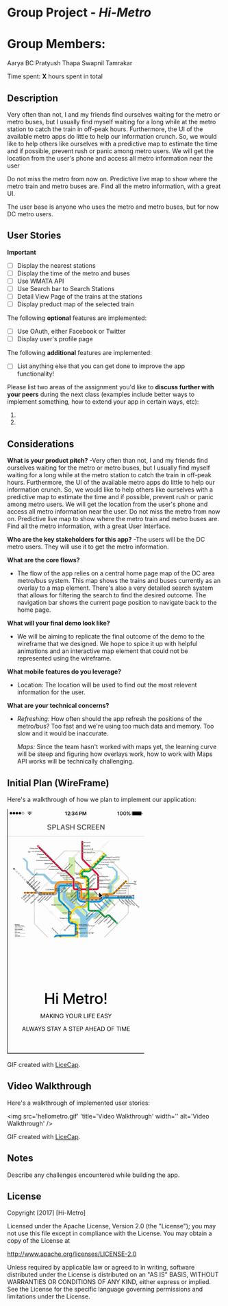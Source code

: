 # Group Project - *Hi-Metro*

# Group Members:
  Aarya BC
  Pratyush Thapa
  Swapnil Tamrakar

Time spent: **X** hours spent in total

## Description

Very often than not, I and my friends find ourselves waiting for the metro or metro buses, but I usually find myself waiting for a long while at the metro station to catch the train in off-peak hours. Furthermore, the UI of the available metro apps do little to help our information crunch. So, we would like to help others like ourselves with a predictive map to estimate the time and if possible, prevent rush or panic among metro users. We will get the location from the user's phone and access all metro information near the user

Do not miss the metro from now on. Predictive live map to show where the metro train and metro buses are. Find all the metro information, with a great UI.

The user base is anyone who uses the metro and metro buses, but for now DC metro users.

## User Stories

**Important**
- [ ] Display the nearest stations
- [ ] Display the time of the metro and buses
- [ ] Use WMATA API
- [ ] Use Search bar to Search Stations
- [ ] Detail View Page of the trains at the stations
- [ ] Display preduct map of the selected train

The following **optional** features are implemented:

- [ ] Use OAuth, either Facebook or Twitter
- [ ] Display user's profile page

The following **additional** features are implemented:

- [ ] List anything else that you can get done to improve the app functionality!

Please list two areas of the assignment you'd like to **discuss further with your peers** during the next class (examples include better ways to implement something, how to extend your app in certain ways, etc):

1. 
2. 

## Considerations
**What is your product pitch?**
-Very often than not, I and my friends find ourselves waiting for the metro or metro buses, but I usually find myself waiting for a long while at the metro station to catch the train in off-peak hours. Furthermore, the UI of the available metro apps do little to help our information crunch. So, we would like to help others like ourselves with a predictive map to estimate the time and if possible, prevent rush or panic among metro users. We will get the location from the user's phone and access all metro information near the user. Do not miss the metro from now on. Predictive live map to show where the metro train and metro buses are. Find all the metro information, with a great User Interface.

**Who are the key stakeholders for this app?**
-The users will be the DC metro users. They will use it to get the metro information.

**What are the core flows?**
- The flow of the app relies on a central home page map of the DC area metro/bus system. This map shows the trains and buses currently as an overlay to a map element. There's also a very detailed search system that allows for filtering the search to find the desired outcome. The navigation bar shows the current page position to navigate back to the home page.

**What will your final demo look like?**
- We will be aiming to replicate the final outcome of the demo to the wireframe that we designed. We hope to spice it up with helpful animations and an interactive map element that could not be represented using the wireframe.

**What mobile features do you leverage?**
- Location: The location will be used to find out the most relevent information for the user.

**What are your technical concerns?**
- *Refreshing:* How often should the app refresh the positions of the metro/bus? Too fast and we're using too much data and   memory. Too slow and it would be inaccurate.


  *Maps:* Since the team hasn't worked with maps yet, the learning curve will be steep and figuring how overlays work, how     to work with Maps API works will be technically challenging.

## Initial Plan (WireFrame)

Here's a walkthrough of how we plan to implement our application:

<img src='hi_metro_wireframe.gif' title='Video Walkthrough' width='' alt='Video Walkthrough' />

GIF created with [LiceCap](http://www.cockos.com/licecap/).


## Video Walkthrough 

Here's a walkthrough of implemented user stories:

<img src='hellometro.gif' 'title='Video Walkthrough' width='' alt='Video Walkthrough' />

GIF created with [LiceCap](http://www.cockos.com/licecap/).

## Notes

Describe any challenges encountered while building the app.

## License

Copyright [2017] [Hi-Metro]

Licensed under the Apache License, Version 2.0 (the "License");
you may not use this file except in compliance with the License.
You may obtain a copy of the License at

http://www.apache.org/licenses/LICENSE-2.0

Unless required by applicable law or agreed to in writing, software
distributed under the License is distributed on an "AS IS" BASIS,
WITHOUT WARRANTIES OR CONDITIONS OF ANY KIND, either express or implied.
See the License for the specific language governing permissions and
limitations under the License.




